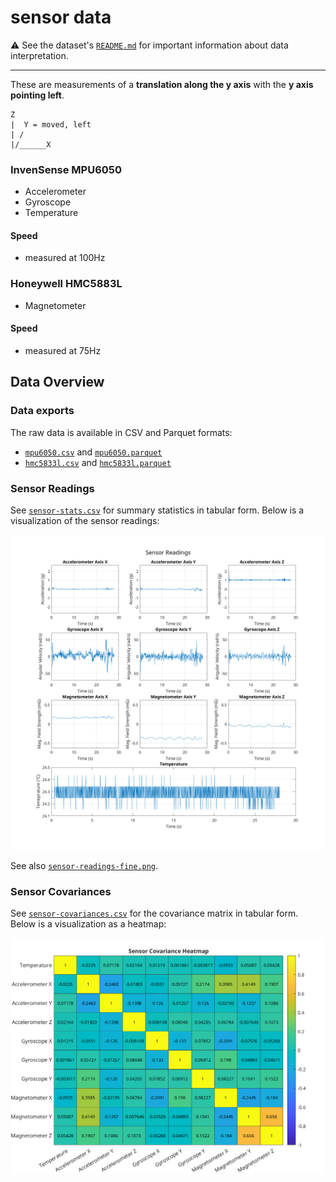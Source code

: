 # sensor data

⚠️ See the dataset's [`README.md`](../README.md) for important information about data interpretation.

---

These are measurements of a **translation along the y axis** with the **y axis pointing left**.

    Z
    |  Y = moved, left
    | /
    |/______X

### InvenSense MPU6050

- Accelerometer
- Gyroscope
- Temperature

#### Speed

- measured at 100Hz

### Honeywell HMC5883L

- Magnetometer

#### Speed

- measured at 75Hz

## Data Overview

### Data exports

The raw data is available in CSV and Parquet formats:

- [`mpu6050.csv`](mpu6050.csv) and [`mpu6050.parquet`](mpu6050.parquet)
- [`hmc5833l.csv`](mpu6050.csv) and [`hmc5833l.parquet`](mpu6050.parquet)

### Sensor Readings

See [`sensor-stats.csv`](sensor-stats.csv) for summary statistics in tabular form. Below is a visualization of the sensor readings:

![Sensor Readings](sensor-readings.png)

See also [`sensor-readings-fine.png`](sensor-readings-fine.png).

### Sensor Covariances

See [`sensor-covariances.csv`](sensor-covariances.csv) for the covariance matrix in tabular form. Below is a visualization as a heatmap:

![Sensor Covariances](sensor-covariances.png)
